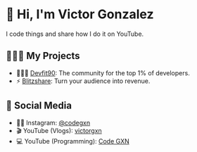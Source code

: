 # 👋 Hi, I'm Victor Gonzalez  
I code things and share how I do it on YouTube.

## 👷🏻‍♂️ My Projects  
- 🏋🏼‍♂️ [Devfit90](https://www.devfit90.com/es): The community for the top 1% of developers.
- ⚡ [Blitzshare](https://www.blitz-share.com/): Turn your audience into revenue.

## 📢 Social Media  
- 🧑🏻 Instagram: [@codegxn](https://www.instagram.com/victorgxn)  
- 🎬 YouTube (Vlogs): [victorgxn](https://www.youtube.com/@victorgxn)  
- 💻 YouTube (Programming): [Code GXN](https://www.youtube.com/@codegxn)


